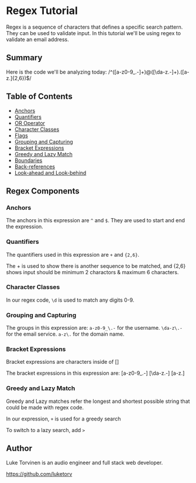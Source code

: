 # Regex Tutorial

Regex is a sequence of characters that defines a specific search pattern. They can be used to validate input. In this tutorial we'll be using regex to validate an email address.

## Summary

Here is the code we'll be analyzing today:
/^([a-z0-9_\.-]+)@([\da-z\.-]+)\.([a-z\.]{2,6})$/

## Table of Contents

- [Anchors](#anchors)
- [Quantifiers](#quantifiers)
- [OR Operator](#or-operator)
- [Character Classes](#character-classes)
- [Flags](#flags)
- [Grouping and Capturing](#grouping-and-capturing)
- [Bracket Expressions](#bracket-expressions)
- [Greedy and Lazy Match](#greedy-and-lazy-match)
- [Boundaries](#boundaries)
- [Back-references](#back-references)
- [Look-ahead and Look-behind](#look-ahead-and-look-behind)

## Regex Components

### Anchors

The anchors in this expression are `^` and `$`. They are used to start and end the expression.

### Quantifiers

The quantifiers used in this expression are `+` and `{2,6}`.

The + is used to show there is another sequence to be matched, and {2,6} shows input should be minimum 2 charactors & maximum 6 characters.

### Character Classes

In our regex code, `\d` is used to match any digits 0-9.

### Grouping and Capturing

The groups in this expression are: 
`a-z0-9_\.-` for the username. 
`\da-z\.-` for the email service.
`a-z\.` for the domain name.

### Bracket Expressions

Bracket expressions are characters inside of []

The bracket expressions in this expression are:
[a-z0-9_\.-]
[\da-z\.-]
[a-z\.]

### Greedy and Lazy Match

Greedy and Lazy matches refer the longest and shortest possible string that could be made with regex code.

In our expression, `+` is used for a greedy search

To switch to a lazy search, add `>` 

## Author

Luke Torvinen is an audio engineer and full stack web developer.

https://github.com/luketorv